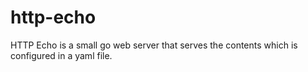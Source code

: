 http-echo
=========
HTTP Echo is a small go web server that serves the contents which is configured in a yaml file.
